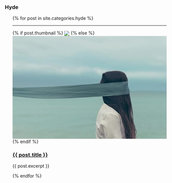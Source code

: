 
  <h3>Hyde</h3>
  <ul>
    {% for post in site.categories.hyde %}
  <hr />
  <div class="row">
    <div class="span2">
    {% if post.thumbnail %}
	    <img src="{{ post.thumbnail }}" align="center" />
	  {% else %}
	    <img src="/assets/img/no-thumbnail.png" align="center" />
	  {% endif %}
    </div>
    <div class="span10">
      <p><h3><a href="{{ post.url }}">{{ post.title }}</a></h3></p>
      <p>
        {{ post.excerpt }}
    </p>
  </div>
  </div>
    {% endfor %}
  </ul>


<div id="amzn-assoc-ad-1254b9fb-510c-478e-b347-8ee7479ccaf8"></div><script async src="//z-na.amazon-adsystem.com/widgets/onejs?MarketPlace=US&adInstanceId=1254b9fb-510c-478e-b347-8ee7479ccaf8"></script>

